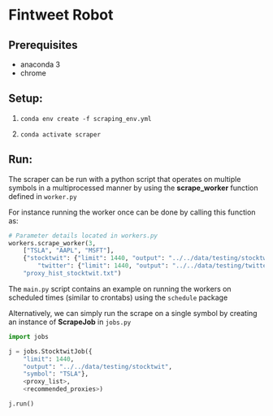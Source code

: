 # Fintweet Robot 
## Prerequisites

* anaconda 3
* chrome

## Setup:

1. `conda env create -f scraping_env.yml`

2. `conda activate scraper`

## Run:

The scraper can be run with a python script that operates on multiple symbols in a multiprocessed manner by using the __scrape_worker__ function defined in `worker.py`

For instance running the worker once can be done by calling this function as:

```python
# Parameter details located in workers.py
workers.scrape_worker(3,
    ["TSLA", "AAPL", "MSFT"],
    {"stocktwit": {"limit": 1440, "output": "../../data/testing/stocktwit"},
        "twitter": {"limit": 1440, "output": "../../data/testing/twitter"} },
    "proxy_hist_stocktwit.txt")
```

The `main.py` script contains an example on running the workers on scheduled times (similar to crontabs) using the `schedule` package

Alternatively, we can simply run the scrape on a single symbol by creating an instance of __ScrapeJob__ in `jobs.py`

```python
import jobs

j = jobs.StocktwitJob({
    "limit": 1440, 
    "output": "../../data/testing/stocktwit",
    "symbol": "TSLA"},
    <proxy_list>,
    <recommended_proxies>)

j.run()
```
